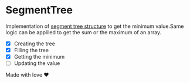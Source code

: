 # SegmentTree
Implementation of [segment tree structure](https://cp-algorithms.com/data_structures/segment_tree.html) to get the minimum value.Same logic can be appliled to get the sum or the maximum of an array.
- [x] Creating the tree
- [x] Filling the tree
- [x] Getting the minimum
- [ ] Updating the value

Made with love ❤
